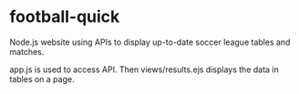 # football-quick
Node.js website using APIs to display up-to-date soccer league tables and matches.

app.js is used to access API. Then views/results.ejs displays the data in tables on a page.
